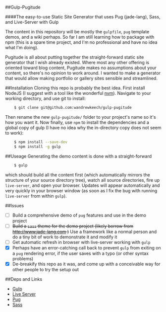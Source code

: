 ##Gulp-Pugitude

####The easy-to-use Static Site Generator that uses Pug (jade-lang), Sass, and Live-Server with Gulp

The content in this repository will be mostly the `gulpfile`, `pug` template
demos, and a wiki perhaps.  So far I am still learning how to package with npm
(this is a spare time project, and I'm no professional and have no idea what I'm
doing).

Pugitude is all about putting together the straight-forward static site
generator that I wish already existed.  Where most any other offering is
oriented toward blog content, Pugitude makes no assumptions about your content,
so there's no opinion to work around.  I wanted to make a generator that would
allow making portfolio or gallery sites sensible and streamlined.

##Installation
Cloning this repo is probably the best idea. First install NodeJS (I suggest
with a tool like the wonderful [nvm](https://github.com/creationix/nvm)).
Navigate to your working directory, and use git to install:
```bash
    $ git clone git@github.com:wandrewkeech/gulp-pugitude
```
Then rename the new `gulp-pugitude/` folder to your project's name so it's
how you want it. Now finally, use `npm` to install the dependencies and a global
copy of gulp (I have no idea why the in-directory copy does not seem to work):
```bash 
    $ npm install --save-dev 
    $ npm install -g gulp 
```

##Useage
Generating the demo content is done with a straight-forward
```bash
    $ gulp
```
which should build all the content first (which automatically mirrors the
structure of your source directory tree), watch all source directories, fire up
`live-server`, and open your browser. Updates will appear automatically and very
quickly in your browser window (as soon as I fix the bug with running
`live-server` from within `gulp`).

##Issues
 - [ ] Build a comprehensive demo of `pug` features and use in the demo project
 - [ ] ~~Build a `sass` theme for the demo project (likely borrow from
   http://www.jade-lang.com )~~ Use a framework like a normal person and
   do a tiny bit of work to demonstrate it and modify it
 - [ ] Get automatic refresh in browser with live-server working with `gulp`
 - [x] Perhaps have an error-catching call back to prevent `gulp` from exiting on
   a `pug` rendering error, if the user saves with a typo (or other syntax
   problems)
 - [x] De-breakify this repo as it was, and come up with a conceivable way for
   other people to try the setup out

##Deps and Links
 - [Gulp](https://www.npmjs.com/package/gulp)
 - [Live Server](https://www.npmjs.com/package/live-server)
 - [Pug](http://www.jade-lang.com)
 - [Sass](http://www.sass-lang.com)
